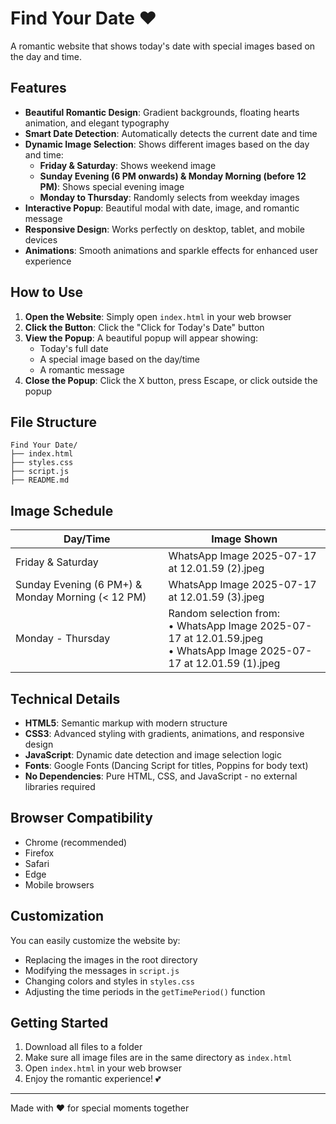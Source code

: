 # Find Your Date ❤️

A romantic website that shows today's date with special images based on the day and time.

## Features

- **Beautiful Romantic Design**: Gradient backgrounds, floating hearts animation, and elegant typography
- **Smart Date Detection**: Automatically detects the current date and time
- **Dynamic Image Selection**: Shows different images based on the day and time:
  - **Friday & Saturday**: Shows weekend image
  - **Sunday Evening (6 PM onwards) & Monday Morning (before 12 PM)**: Shows special evening image
  - **Monday to Thursday**: Randomly selects from weekday images
- **Interactive Popup**: Beautiful modal with date, image, and romantic message
- **Responsive Design**: Works perfectly on desktop, tablet, and mobile devices
- **Animations**: Smooth animations and sparkle effects for enhanced user experience

## How to Use

1. **Open the Website**: Simply open `index.html` in your web browser
2. **Click the Button**: Click the "Click for Today's Date" button
3. **View the Popup**: A beautiful popup will appear showing:
   - Today's full date
   - A special image based on the day/time
   - A romantic message
4. **Close the Popup**: Click the X button, press Escape, or click outside the popup

## File Structure

```
Find Your Date/
├── index.html         
├── styles.css         
├── script.js           
├── README.md           

```

## Image Schedule

| Day/Time | Image Shown |
|----------|-------------|
| Friday & Saturday | WhatsApp Image 2025-07-17 at 12.01.59 (2).jpeg |
| Sunday Evening (6 PM+) & Monday Morning (< 12 PM) | WhatsApp Image 2025-07-17 at 12.01.59 (3).jpeg |
| Monday - Thursday | Random selection from:<br>• WhatsApp Image 2025-07-17 at 12.01.59.jpeg<br>• WhatsApp Image 2025-07-17 at 12.01.59 (1).jpeg |

## Technical Details

- **HTML5**: Semantic markup with modern structure
- **CSS3**: Advanced styling with gradients, animations, and responsive design
- **JavaScript**: Dynamic date detection and image selection logic
- **Fonts**: Google Fonts (Dancing Script for titles, Poppins for body text)
- **No Dependencies**: Pure HTML, CSS, and JavaScript - no external libraries required

## Browser Compatibility

- Chrome (recommended)
- Firefox
- Safari
- Edge
- Mobile browsers

## Customization

You can easily customize the website by:
- Replacing the images in the root directory
- Modifying the messages in `script.js`
- Changing colors and styles in `styles.css`
- Adjusting the time periods in the `getTimePeriod()` function

## Getting Started

1. Download all files to a folder
2. Make sure all image files are in the same directory as `index.html`
3. Open `index.html` in your web browser
4. Enjoy the romantic experience! 💕

---

Made with ❤️ for special moments together 
